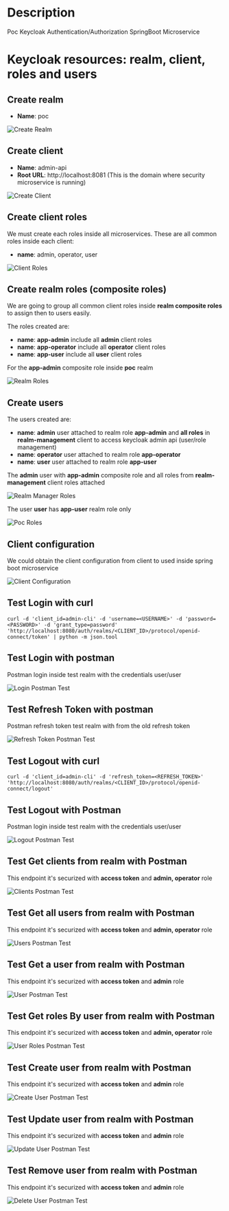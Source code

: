 # Description
Poc Keycloak Authentication/Authorization SpringBoot Microservice

# Keycloak resources: realm, client, roles and users

## Create realm

- **Name**: poc

![Create Realm](captures/keycloak_realm.png "Create Realm")

## Create client

- **Name**: admin-api
- **Root URL**: http://localhost:8081 (This is the domain where security microservice is running)

![Create Client](captures/keycloak_client.png "Create Client")

## Create client roles
We must create each roles inside all microservices. These are all common roles inside each client:

- **name**: admin, operator, user

![Client Roles](captures/client_roles.png "Client Roles")

## Create realm roles (composite roles)
We are going to group all common client roles inside **realm composite roles** to assign then to users easily.

The roles created are:

- **name**: **app-admin** include all **admin** client roles
- **name**: **app-operator** include all **operator** client roles
- **name**: **app-user** include all **user** client roles

For the **app-admin** composite role inside **poc** realm

![Realm Roles](captures/realm_roles.png "Realm Roles")

## Create users

The users created are:

- **name**: **admin** user attached to realm role **app-admin** and **all roles** in **realm-management** client to access keycloak admin api (user/role management)
- **name**: **operator** user attached to realm role **app-operator**
- **name**: **user** user attached to realm role **app-user**

The **admin** user with **app-admin** composite role and all roles from **realm-management** client roles attached

![Realm Manager Roles](captures/roles_real-manager.png "Realm Manager Roles")

The user **user** has **app-user** realm role only

![Poc Roles](captures/roles_poc.png "Poc Roles")

## Client configuration
We could obtain the client configuration from client to used inside spring boot microservice

![Client Configuration](captures/client_config.png "Client Configuration")

## Test Login with curl
```shell
curl -d 'client_id=admin-cli' -d 'username=<USERNAME>' -d 'password=<PASSWORD>' -d 'grant_type=password' 'http://localhost:8080/auth/realms/<CLIENT_ID>/protocol/openid-connect/token' | python -m json.tool
```

## Test Login with postman
Postman login inside test realm with the credentials user/user

![Login Postman Test](captures/postman_login.png "Login Postman Test")

## Test Refresh Token with postman
Postman refresh token test realm with from the old refresh token

![Refresh Token Postman Test](captures/postman_refresh.png "Refresh Token Postman Test")

## Test Logout with curl
```shell
curl -d 'client_id=admin-cli' -d 'refresh_token=<REFRESH_TOKEN>' 'http://localhost:8080/auth/realms/<CLIENT_ID>/protocol/openid-connect/logout'
```

## Test Logout with Postman
Postman login inside test realm with the credentials user/user

![Logout Postman Test](captures/postman_logout.png "Logout Postman Test")

## Test Get clients from realm with Postman
This endpoint it's securized with **access token** and **admin, operator** role

![Clients Postman Test](captures/postman_clients.png "Clients Postman Test")

## Test Get all users from realm with Postman
This endpoint it's securized with **access token** and **admin, operator** role

![Users Postman Test](captures/postman_users.png "Users Postman Test")

## Test Get a user from realm with Postman
This endpoint it's securized with **access token** and **admin** role

![User Postman Test](captures/postman_user.png "User Postman Test")

## Test Get roles By user from realm with Postman
This endpoint it's securized with **access token** and **admin, operator** role

![User Roles Postman Test](captures/postman_roles.png "User Roles Postman Test")

## Test Create user from realm with Postman
This endpoint it's securized with **access token** and **admin** role

![Create User Postman Test](captures/postman_create_users.png "Create User Postman Test")

## Test Update user from realm with Postman
This endpoint it's securized with **access token** and **admin** role

![Update User Postman Test](captures/postman_update_user.png "Update User Postman Test")

## Test Remove user from realm with Postman
This endpoint it's securized with **access token** and **admin** role

![Delete User Postman Test](captures/postman_delete_user.png "Delete User Postman Test")